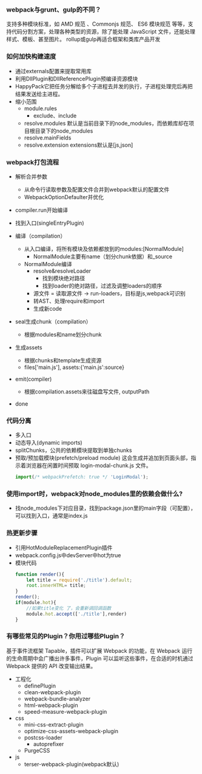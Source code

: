 ### webpack与grunt、gulp的不同？
支持多种模块标准，如 AMD 规范 、Commonjs 规范、 ES6 模块规范 等等，支持代码分割方案，处理各种类型的资源，除了能处理 JavaScript 文件，还能处理样式、模板、甚至图片。
rollup或gulp再适合框架和类库产品开发

### 如何加快构建速度
* 通过externals配置来提取常用库
* 利用DllPlugin和DllReferencePlugin预编译资源模块 
* HappyPack它把任务分解给多个子进程去并发的执行，子进程处理完后再把结果发送给主进程。
* 缩小范围
    * module.rules
        * exclude、include
    * resolve.modules
        默认是当前目录下的node_modules，而依赖库却在项目根目录下的node_modules
    * resolve.mainFields
    * resolve.extension
        extensions默认是[js,json]

### webpack打包流程
* 解析合并参数
    * 从命令行读取参数及配置文件合并到webpack默认的配置文件
    * WebpackOptionDefaulter并优化
* compiler.run开始编译
* 找到入口(singleEntryPlugin)
* 编译（compilation）
    * 从入口编译，将所有模块及依赖都放到的modules:[NormalModule]
        * NormalModule主要有name（划分chunk依据）和_source
    * NormalModule编译
        * resolve&resolveLoader
            * 找到模块绝对路径
            * 找到loader的绝对路径，过滤及调整loaders的顺序
        * 源文件 = 读取源文件 -> run-loaders，目标是js,webpack可识别
        * 转AST、处理require和import
        * 生成新code

* seal生成chunk（compilation）
    * 根据modules和name划分chunk
* 生成assets
    * 根据chunks和template生成资源
    * files['main.js'], assets:{'main.js':source}

* emit(compiler)
    * 根据compilation.assets来往磁盘写文件, outputPath
* done

### 代码分离
* 多入口
* 动态导入(dynamic imports)
* splitChunks，公共的依赖模块提取到单独chunks
* 预取/预加载模块(prefetch/preload module)
这会生成<link rel="prefetch" href="login-modal-chunk.js">并追加到页面头部，指示着浏览器在闲置时间预取 login-modal-chunk.js 文件。
    ```js
    import(/* webpackPrefetch: true */ 'LoginModal');
    ```

### 使用import时，webpack对node_modules里的依赖会做什么?
* 找node_modules下对应目录，找到package.json里的main字段（可配置），可以找到入口，通常是index.js

### 热更新步骤
* 引用HotModuleReplacementPlugin插件
* webpack.config.js中devServer中hot为true
* 模块代码
    ```js
    function render(){
        let title = require('./title').default;
        root.innerHTML= title;
    }
    render();
    if(module.hot){
        //如果title变化 了，会重新调回调函数
        module.hot.accept(['./title'],render)
    }
    ```

### 有哪些常见的Plugin？你用过哪些Plugin？
基于事件流框架 Tapable，插件可以扩展 Webpack 的功能，在 Webpack 运行的生命周期中会广播出许多事件，Plugin 可以监听这些事件，在合适的时机通过 Webpack 提供的 API 改变输出结果。
* 工程化
    * definePlugin
    * clean-webpack-plugin
    * webpack-bundle-analyzer
    * html-webpack-plugin
    * speed-measure-webpack-plugin
* css
    * mini-css-extract-plugin
    * optimize-css-assets-webpack-plugin
    * postcss-loader
        * autoprefixer
    * PurgeCSS
* js
    * terser-webpack-plugin(webpack默认)